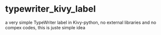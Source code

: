 # typewriter_kivy_label
a very simple TypeWriter label in Kivy-python, no external libraries and no compex codes, this is juste simple idea

